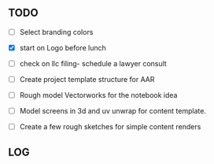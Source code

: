 

## TODO

- [ ] Select branding colors
- [x] start on Logo before lunch
- [ ] check on llc filing- schedule a lawyer consult 
- [ ] Create project template structure for AAR
- [ ] Rough model Vectorworks for the notebook idea
- [ ] Model screens in 3d and uv unwrap for content template. 
- [ ] Create a few rough sketches for simple content renders


## LOG




